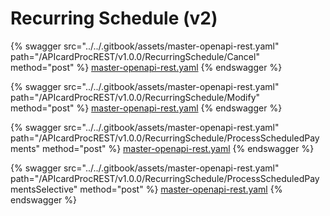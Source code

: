 # Recurring Schedule (v2)

{% swagger src="../../.gitbook/assets/master-openapi-rest.yaml" path="/APIcardProcREST/v1.0.0/RecurringSchedule/Cancel" method="post" %}
[master-openapi-rest.yaml](../../.gitbook/assets/master-openapi-rest.yaml)
{% endswagger %}



{% swagger src="../../.gitbook/assets/master-openapi-rest.yaml" path="/APIcardProcREST/v1.0.0/RecurringSchedule/Modify" method="post" %}
[master-openapi-rest.yaml](../../.gitbook/assets/master-openapi-rest.yaml)
{% endswagger %}



{% swagger src="../../.gitbook/assets/master-openapi-rest.yaml" path="/APIcardProcREST/v1.0.0/RecurringSchedule/ProcessScheduledPayments" method="post" %}
[master-openapi-rest.yaml](../../.gitbook/assets/master-openapi-rest.yaml)
{% endswagger %}



{% swagger src="../../.gitbook/assets/master-openapi-rest.yaml" path="/APIcardProcREST/v1.0.0/RecurringSchedule/ProcessScheduledPaymentsSelective" method="post" %}
[master-openapi-rest.yaml](../../.gitbook/assets/master-openapi-rest.yaml)
{% endswagger %}

